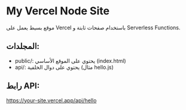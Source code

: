 # My Vercel Node Site

موقع بسيط يعمل على Vercel باستخدام صفحات ثابتة و Serverless Functions.

## المجلدات:
- public/: يحتوي على الموقع الأساسي (index.html)
- api/: يحتوي على دوال الخلفية (مثال hello.js)

## رابط API:
https://your-site.vercel.app/api/hello
